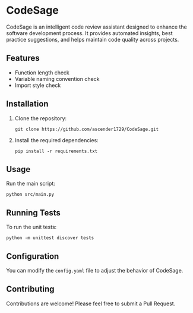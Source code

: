 # CodeSage

CodeSage is an intelligent code review assistant designed to enhance the software development process. It provides automated insights, best practice suggestions, and helps maintain code quality across projects.

## Features

- Function length check
- Variable naming convention check
- Import style check

## Installation

1. Clone the repository:
   ```
   git clone https://github.com/ascender1729/CodeSage.git
   ```
2. Install the required dependencies:
   ```
   pip install -r requirements.txt
   ```

## Usage

Run the main script:

```
python src/main.py
```

## Running Tests

To run the unit tests:

```
python -m unittest discover tests
```

## Configuration

You can modify the `config.yaml` file to adjust the behavior of CodeSage.

## Contributing

Contributions are welcome! Please feel free to submit a Pull Request.